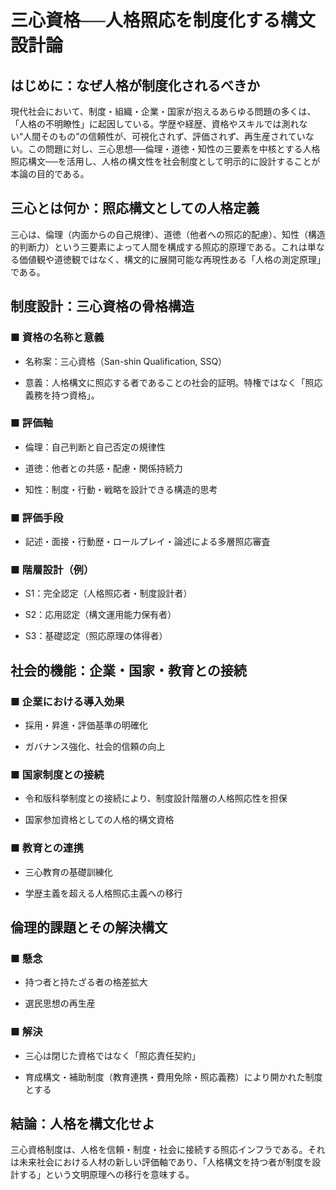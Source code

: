 # 三心資格──人格照応を制度化する構文設計論

## はじめに：なぜ人格が制度化されるべきか

現代社会において、制度・組織・企業・国家が抱えるあらゆる問題の多くは、「人格の不明瞭性」に起因している。学歴や経歴、資格やスキルでは測れない“人間そのもの”の信頼性が、可視化されず、評価されず、再生産されていない。この問題に対し、三心思想──倫理・道徳・知性の三要素を中核とする人格照応構文──を活用し、人格の構文性を社会制度として明示的に設計することが本論の目的である。

## 三心とは何か：照応構文としての人格定義

三心は、倫理（内面からの自己規律）、道徳（他者への照応的配慮）、知性（構造的判断力）という三要素によって人間を構成する照応的原理である。これは単なる価値観や道徳観ではなく、構文的に展開可能な再現性ある「人格の測定原理」である。

## 制度設計：三心資格の骨格構造

### ■ 資格の名称と意義

- 名称案：三心資格（San-shin Qualification, SSQ）
    
- 意義：人格構文に照応する者であることの社会的証明。特権ではなく「照応義務を持つ資格」。
    

### ■ 評価軸

- 倫理：自己判断と自己否定の規律性
    
- 道徳：他者との共感・配慮・関係持続力
    
- 知性：制度・行動・戦略を設計できる構造的思考
    

### ■ 評価手段

- 記述・面接・行動歴・ロールプレイ・論述による多層照応審査
    

### ■ 階層設計（例）

- S1：完全認定（人格照応者・制度設計者）
    
- S2：応用認定（構文運用能力保有者）
    
- S3：基礎認定（照応原理の体得者）
    

## 社会的機能：企業・国家・教育との接続

### ■ 企業における導入効果

- 採用・昇進・評価基準の明確化
    
- ガバナンス強化、社会的信頼の向上
    

### ■ 国家制度との接続

- 令和版科挙制度との接続により、制度設計階層の人格照応性を担保
    
- 国家参加資格としての人格的構文資格
    

### ■ 教育との連携

- 三心教育の基礎訓練化
    
- 学歴主義を超える人格照応主義への移行
    

## 倫理的課題とその解決構文

### ■ 懸念

- 持つ者と持たざる者の格差拡大
    
- 選民思想の再生産
    

### ■ 解決

- 三心は閉じた資格ではなく「照応責任契約」
    
- 育成構文・補助制度（教育連携・費用免除・照応義務）により開かれた制度とする
    

## 結論：人格を構文化せよ

三心資格制度は、人格を信頼・制度・社会に接続する照応インフラである。それは未来社会における人材の新しい評価軸であり、「人格構文を持つ者が制度を設計する」という文明原理への移行を意味する。
